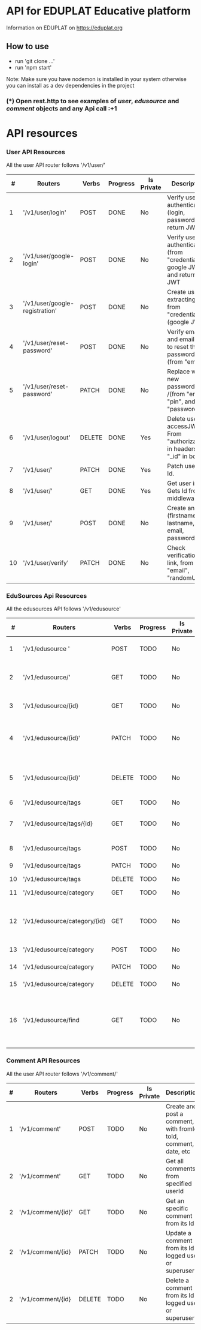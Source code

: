 # API for EDUPLAT Educative platform

Information on EDUPLAT on https://eduplat.org

## How to use

- run 'git clone ...'
- run 'npm start'

Note: Make sure you have nodemon is installed in your system otherwise you can install as a dev dependencies in the project

### (*) Open **rest.http** to see examples of *user*, *edusource* and *comment* objects and any Api call :+1

# API resources

### User API Resources

All the user API router follows '/v1/user/'

| #     | Routers                          | Verbs  | Progress | Is Private | Description                                      |
| ----- | -------------------------------- | ------ | -------- | ---------- | ------------------------------------------------ |
| 1     | '/v1/user/login'                 | POST   | DONE     | No         | Verify user authentication (login, password) and return JWT        |
| 2     | '/v1/user/google-login'          | POST   | DONE     | No         | Verify user authentication (from "credential", google JWT) and return JWT        |
| 3     | '/v1/user/google-registration'   | POST   | DONE     | No         | Create user extracting data from "credential" (google JWT)        |
| 4     | '/v1/user/reset-password'        | POST   | DONE     | No         | Verify email and email pin to reset the password, (from "email") |
| 5     | '/v1/user/reset-password'        | PATCH  | DONE     | No         | Replace with new password.   /(from "email", "pin", and "password")                    |
| 6     | '/v1/user/logout'                | DELETE | DONE     | Yes        | Delete user accessJWT.  From "authorization" in headers and "_id" in body              |
| 7     | '/v1/user/'                      | PATCH  | DONE     | Yes        | Patch user by Id.                           |
| 8     | '/v1/user/'                      | GET    | DONE     | Yes        | Get user info. Gets Id from middleware                                   |
| 9     | '/v1/user/'                      | POST   | DONE     | No         | Create an user (firstname, lastname, email, password)                                    |
| 10    | '/v1/user/verify'                | PATCH  | DONE     | No         | Check verification link, from "email", "randomUrl")                                    |

### EduSources Api Resources

All the edusources API follows '/v1/edusource'

| #     | Routers                          | Verbs  | Progress | Is Private | Description                                      |
| ----- | -------------------------------- | ------ | -------- | ---------- | ------------------------------------------------ |
| 1     | '/v1/edusource '                 | POST   | TODO     | No         | Create and edusource (json)        |
| 2     | '/v1/edusource/'                 | GET    | TODO     | No         | Get all the resources of logged user        |
| 3     | '/v1/edusource/{id}              | GET    | TODO     | No         | Get a single edusouce by id        |
| 4     | '/v1/edusource/{id}'             | PATCH  | TODO     | No         | Edit a edusource if pertains to user or superuser |
| 5     | '/v1/edusource/{id}'             | DELETE | TODO     | No         | Delete a edusource if pertains to user or superuser |
| 6     | '/v1/edusource/tags              | GET    | TODO     | No         | Get all tags                                    |
| 7     | '/v1/edusource/tags/{id}         | GET    | TODO     | No         | Get all edusources from this tag 
| 8     | '/v1/edusource/tags              | POST   | TODO     | No         | Create a tag                                       |
| 9     | '/v1/edusource/tags              | PATCH  | TODO     | No         | Update a tag                                       |
| 10    | '/v1/edusource/tags              | DELETE | TODO     | No         | Delete a tag                                       |
| 11     | '/v1/edusource/category         | GET    | TODO     | No         | Get all categories                                      |
| 12     | '/v1/edusource/category/{id}    | GET    | TODO     | No         | Get all edusources from this category by id               |
| 13     | '/v1/edusource/category         | POST   | TODO     | No         | Create a category                                       |
| 14     | '/v1/edusource/category         | PATCH  | TODO     | No         | Update a category                                       |
| 15     | '/v1/edusource/category         | DELETE | TODO     | No         | Delete a category                                       |
| 16     | '/v1/edusource/find             | GET    | TODO     | No         | Finds all edusources from a comma separated search terms json.


### Comment API Resources

All the user API router follows '/v1/comment/'

| #     | Routers                          | Verbs  | Progress | Is Private | Description                                      |
| ----- | -------------------------------- | ------ | -------- | ---------- | ------------------------------------------------ |
| 1     | '/v1/comment'                    | POST   | TODO     | No         | Create and post a comment, with fromId, toId, comment, date, etc        |
| 2     | '/v1/comment'                    | GET    | TODO     | No         | Get all comments from specified userId        |
| 2     | '/v1/comment/{id}'               | GET    | TODO     | No         | Get an specific comment from its Id        |
| 2     | '/v1/comment/{id}                | PATCH  | TODO     | No         | Update a comment from its Id if logged user or superuser        |
| 2     | '/v1/comment/{id}                | DELETE | TODO     | No         | Delete a comment from its Id if logged user or superuser        |
